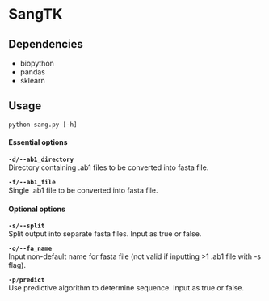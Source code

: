 # SangTK

## Dependencies
* biopython
* pandas
* sklearn

## Usage
```
python sang.py [-h]
```
#### Essential options
**```-d/--ab1_directory```**   
Directory containing .ab1 files to be converted into fasta file.   
   
**```-f/--ab1_file```**   
Single .ab1 file to be converted into fasta file.   
   
#### Optional options
**```-s/--split```**   
Split output into separate fasta files. Input as true or false. 
   
**```-o/--fa_name```**   
Input non-default name for fasta file (not valid if inputting >1 .ab1 file with -s flag).  
   
**```-p/predict```**   
Use predictive algorithm to determine sequence. Input as true or false.

